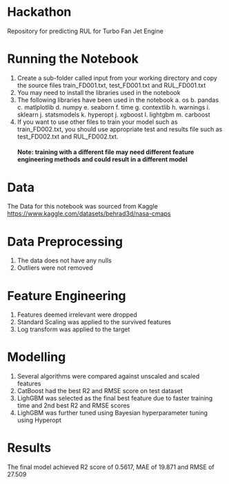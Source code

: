 # Hackathon
Repository for predicting RUL for Turbo Fan Jet Engine

# Running the Notebook
1. Create a sub-folder called input from your working directory and copy the source files train_FD001.txt, test_FD001.txt and RUL_FD001.txt
2. You may need to install the libraries used in the notebook
3. The following libraries have been used in the notebook
   a. os
   b. pandas
   c. matlplotlib
   d. numpy
   e. seaborn
   f. time
   g. contextlib
   h. warnings
   i. sklearn
   j. statsmodels
   k. hyperopt
   j. xgboost
   l. lightgbm
   m. carboost
4. If you want to use other files to train your model such as train_FD002.txt, you should use appropriate test and results file such as test_FD002.txt and RUL_FD002.txt.
   #### Note: training with a different file may need different feature engineering methods and could result in a different model
   
# Data
The Data for this notebook was sourced from Kaggle https://www.kaggle.com/datasets/behrad3d/nasa-cmaps

# Data Preprocessing
1.  The data does not have any nulls
2.  Outliers were not removed   
   
#  Feature Engineering
1.  Features deemed irrelevant were dropped
2.  Standard Scaling was applied to the survived features
3.  Log transform was applied to the target

#  Modelling
1. Several algorithms were compared against unscaled and scaled features
2. CatBoost had the best R2 and RMSE score on test dataset
3. LighGBM was selected as the final best feature due to faster training time and 2nd best R2 and RMSE scores
4. LighGBM was further tuned using Bayesian hyperparameter tuning using Hyperopt

# Results
The final model achieved R2 score of 0.5617, MAE of 19.871 and RMSE of 27.509
